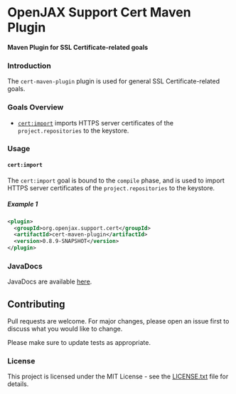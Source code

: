 # OpenJAX Support Cert Maven Plugin

**Maven Plugin for SSL Certificate-related goals**

### Introduction

The `cert-maven-plugin` plugin is used for general SSL Certificate-related goals.

### Goals Overview

* [`cert:import`](#certimport) imports HTTPS server certificates of the `project.repositories` to the keystore.

### Usage

#### `cert:import`

The `cert:import` goal is bound to the `compile` phase, and is used to import HTTPS server certificates of the `project.repositories` to the keystore.

##### Example 1

```xml
<plugin>
  <groupId>org.openjax.support.cert</groupId>
  <artifactId>cert-maven-plugin</artifactId>
  <version>0.8.9-SNAPSHOT</version>
</plugin>
```

### JavaDocs

JavaDocs are available [here](https://support.openjax.org/cert-maven-plugin/apidocs/).

## Contributing

Pull requests are welcome. For major changes, please open an issue first to discuss what you would like to change.

Please make sure to update tests as appropriate.

### License

This project is licensed under the MIT License - see the [LICENSE.txt](LICENSE.txt) file for details.